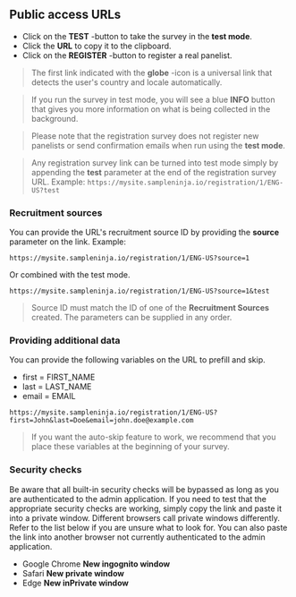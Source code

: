 ## Public access URLs

- Click on the **TEST** -button to take the survey in the **test mode**. 
- Click the **URL** to copy it to the clipboard.
- Click on the **REGISTER** -button to register a real panelist.

> The first link indicated with the **globe** -icon is a universal link that detects the user's country and locale automatically.

> If you run the survey in test mode, you will see a blue **INFO** button that gives you more information on what is being collected in the background. 

> Please note that the registration survey does not register new panelists or send confirmation emails when run using the **test mode**. 

> Any registration survey link can be turned into test mode simply by appending the **test** parameter at the end of the registration survey URL. Example:
> ```https://mysite.sampleninja.io/registration/1/ENG-US?test```

### Recruitment sources
You can provide the URL's recruitment source ID by providing the **source** parameter on the link. Example:

```https://mysite.sampleninja.io/registration/1/ENG-US?source=1```

Or combined with the test mode.

```https://mysite.sampleninja.io/registration/1/ENG-US?source=1&test```

> Source ID must match the ID of one of the **Recruitment Sources** created. The parameters can be supplied in any order.

### Providing additional data
You can provide the following variables on the URL to prefill and skip.

- first = FIRST_NAME
- last = LAST_NAME
- email = EMAIL

```
https://mysite.sampleninja.io/registration/1/ENG-US?first=John&last=Doe&email=john.doe@example.com
```
> If you want the auto-skip feature to work, we recommend that you place these variables at the beginning of your survey.

### Security checks

Be aware that all built-in security checks will be bypassed as long as you are authenticated to the admin application. If you need to test that the appropriate security checks are working, simply copy the link and paste it into a private window. Different browsers call private windows differently. Refer to the list below if you are unsure what to look for. You can also paste the link into another browser not currently authenticated to the admin application.

- Google Chrome **New ingognito window**
- Safari **New private window**
- Edge **New inPrivate window**
